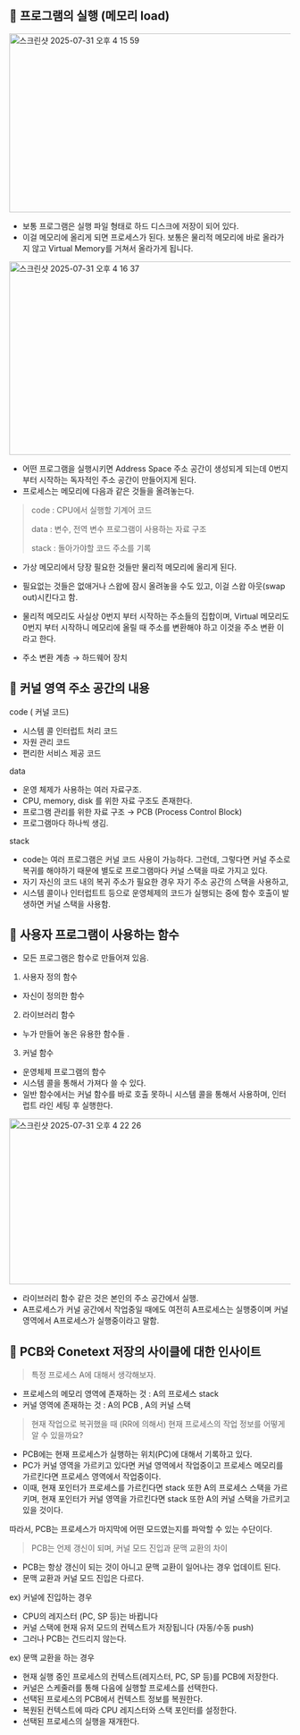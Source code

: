 ## 📌 프로그램의 실행 (메모리 load)

<img width="565" height="320" alt="스크린샷 2025-07-31 오후 4 15 59" src="https://github.com/user-attachments/assets/bceb3313-1c6a-4705-8324-97c72c6b6188" />

- 보통 프로그램은 실행 파일 형태로 하드 디스크에 저장이 되어 있다.
- 이걸 메모리에 올리게 되면 프로세스가 된다. 보통은 물리적 메모리에 바로 올라가지 않고 Virtual Memory를 거쳐서 올라가게 됩니다.

<img width="610" height="346" alt="스크린샷 2025-07-31 오후 4 16 37" src="https://github.com/user-attachments/assets/bdb163bd-2a8a-4fb3-a2b8-66a341671f17" />

- 어떤 프로그램을 실행시키면 Address Space 주소 공간이 생성되게 되는데 0번지 부터 시작하는 독자적인 주소 공간이 만들어지게 된다.
- 프로세스는 메모리에 다음과 같은 것들을 올려놓는다.

> code : CPU에서 실행할 기계어 코드
> 
> data : 변수, 전역 변수 프로그램이 사용하는 자료 구조
> 
> stack : 돌아가야할 코드 주소를 기록

- 가상 메모리에서 당장 필요한 것들만 물리적 메모리에 올리게 된다.
- 필요없는 것들은 없애거나 스왑에 잠시 올려놓을 수도 있고, 이걸 스왑 아웃(swap out)시킨다고 함.

- 물리적 메모리도 사실상 0번지 부터 시작하는 주소들의 집합이며, Virtual 메모리도 0번지 부터 시작하니 메모리에 올릴 때 주소를 변환해야 하고 이것을 주소 변환 이라고 한다.
- 주소 변환 계층 → 하드웨어 장치

## 📌 커널 영역 주소 공간의 내용

code ( 커널 코드)

- 시스템 콜 인터럽트 처리 코드
- 자원 관리 코드
- 편리한 서비스 제공 코드

data

- 운영 체제가 사용하는 여러 자료구조.
- CPU, memory, disk 를 위한 자료 구조도 존재한다.
- 프로그램 관리를 위한 자료 구조 → PCB (Process Control Block)
- 프로그램마다 하나씩 생김.

stack
- code는 여러 프로그램은 커널 코드 사용이 가능하다. 그런데, 그렇다면 커널 주소로 복귀를 해야하기 때문에 별도로 프로그램마다 커널 스택을 따로 가지고 있다.
- 자기 자신의 코드 내의 복귀 주소가 필요한 경우 자기 주소 공간의 스택을 사용하고,
- 시스템 콜이나 인터럽트트 등으로 운영체제의 코드가 실행되는 중에 함수 호출이 발생하면 커널 스택을 사용함.

## 📌 사용자 프로그램이 사용하는 함수

- 모든 프로그램은 함수로 만들어져 있음.
1. 사용자 정의 함수
- 자신이 정의한 함수

2. 라이브러리 함수
- 누가 만들어 놓은 유용한 함수들 .

3. 커널 함수
- 운영체제 프로그램의 함수
- 시스템 콜을 통해서 가져다 쓸 수 있다.
- 일반 함수에서는 커널 함수를 바로 호출 못하니 시스템 콜을 통해서 사용하며, 인터럽트 라인 세팅 후 실행한다.
  
<img width="512" height="297" alt="스크린샷 2025-07-31 오후 4 22 26" src="https://github.com/user-attachments/assets/e6c5de72-0734-44e1-bf9a-21e54b7fe39f" />

- 라이브러리 함수 같은 것은 본인의 주소 공간에서 실행.
- A프로세스가 커널 공간에서 작업중일 때에도 여전히 A프로세스는 실행중이며 커널영역에서 A프로세스가 실행중이라고 말함.

## 📌 PCB와 Conetext 저장의 사이클에 대한 인사이트

> 특정 프로세스 A에 대해서 생각해보자.

- 프로세스의 메모리 영역에 존재하는 것 : A의 프로세스 stack 
- 커널 영역에 존재하는 것 : A의 PCB , A의 커널 스택

> 현재 작업으로 복귀했을 때 (RR에 의해서) 현재 프로세스의 작업 정보를 어떻게 알 수 있을까요?

- PCB에는 현재 프로세스가 실행하는 위치(PC)에 대해서 기록하고 있다.
- PC가 커널 영역을 가르키고 있다면 커널 영역에서 작업중이고 프로세스 메모리를 가르킨다면 프로세스 영역에서 작업중이다.
- 이때, 현재 포인터가 프로세스를 가르킨다면 stack 또한 A의 프로세스 스택을 가르키며, 현재 포인터가 커널 영역을 가르킨다면 stack 또한 A의 커널 스택을 가르키고 있을 것이다.

따라서, PCB는 프로세스가 마지막에 어떤 모드였는지를 파악할 수 있는 수단이다.

> PCB는 언제 갱신이 되며, 커널 모드 진입과 문맥 교환의 차이

- PCB는 항상 갱신이 되는 것이 아니고 문맥 교환이 일어나는 경우 업데이트 된다.
- 문맥 교환과 커널 모드 진입은 다르다.

ex) 커널에 진입하는 경우
- CPU의 레지스터 (PC, SP 등)는 바뀝니다
- 커널 스택에 현재 유저 모드의 컨텍스트가 저장됩니다 (자동/수동 push)
- 그러나 PCB는 건드리지 않는다.

ex) 문맥 교환을 하는 경우
- 현재 실행 중인 프로세스의 컨텍스트(레지스터, PC, SP 등)를 PCB에 저장한다.
- 커널은 스케줄러를 통해 다음에 실행할 프로세스를 선택한다.
- 선택된 프로세스의 PCB에서 컨텍스트 정보를 복원한다.
- 복원된 컨텍스트에 따라 CPU 레지스터와 스택 포인터를 설정한다.
- 선택된 프로세스의 실행을 재개한다.
